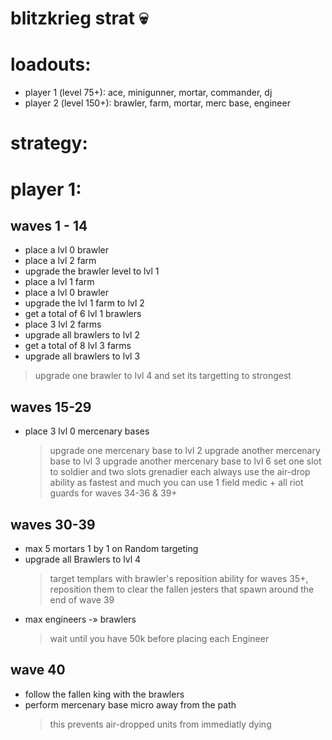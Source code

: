# blitzkrieg strat :skull:

# loadouts:
- player 1 (level 75+): ace, minigunner, mortar, commander, dj
- player 2 (level 150+): brawler, farm, mortar, merc base, engineer

# strategy:

# player 1:
## waves 1 - 14
- place a lvl 0 brawler
- place a lvl 2 farm
- upgrade the brawler level to lvl 1
- place a lvl 1 farm
- place a lvl 0 brawler
- upgrade the lvl 1 farm to lvl 2
- get a total of 6 lvl 1 brawlers
- place 3 lvl 2 farms
- upgrade all brawlers to lvl 2
- get a total of 8 lvl 3 farms
- upgrade all brawlers to lvl 3
> upgrade one brawler to lvl 4 and set its targetting to strongest

## waves 15-29
- place 3 lvl 0 mercenary bases
  > upgrade one mercenary base to lvl 2
  > upgrade another mercenary base to lvl 3
  > upgrade another mercenary base to lvl 6
  > set one slot to soldier and two slots grenadier each
  > always use the air-drop ability as fastest and much you can
  > use 1 field medic + all riot guards for waves 34-36 & 39+

## waves 30-39
- max 5 mortars 1 by 1 on Random targeting
- upgrade all Brawlers to lvl 4
  > target templars with brawler's reposition ability for waves 35+, reposition them to clear the fallen jesters that spawn around the end of wave 39
- max engineers -» brawlers
  > wait until you have 50k before placing each Engineer
  
## wave 40
- follow the fallen king with the brawlers
- perform mercenary base micro away from the path
  > this prevents air-dropped units from immediatly dying
